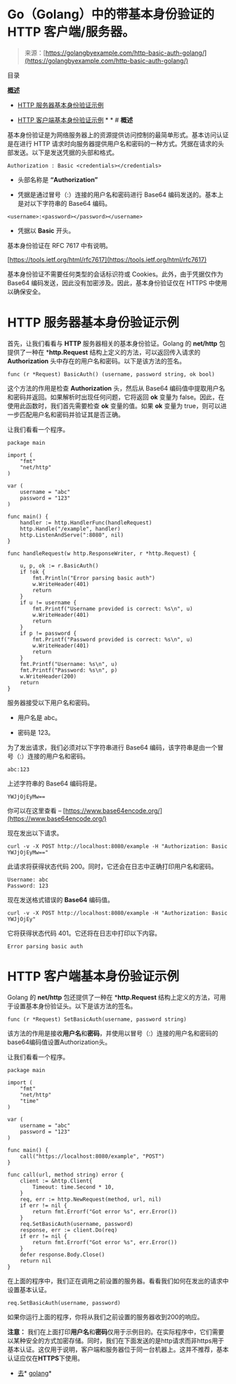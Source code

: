<!--yml

类别：未分类

日期：2024-10-13 06:32:18

-->

# Go（Golang）中的带基本身份验证的 HTTP 客户端/服务器。

> 来源：[https://golangbyexample.com/http-basic-auth-golang/](https://golangbyexample.com/http-basic-auth-golang/)

目录

**[概述](#Overview "Overview")**

+   [HTTP 服务器基本身份验证示例](#HTTP_Server_Basic_Auth_Example "HTTP Server Basic Auth Example")

+   [HTTP 客户端基本身份验证示例](#HTTP_Client_Basic_Auth_Example "HTTP Client Basic Auth Example") * * # **概述**

基本身份验证是为网络服务器上的资源提供访问控制的最简单形式。基本访问认证是在进行 HTTP 请求时向服务器提供用户名和密码的一种方式。凭据在请求的头部发送。以下是发送凭据的头部和格式。

```
Authorization : Basic <credentials></credentials>
```

+   头部名称是 **“Authorization”**

+   凭据是通过冒号（:）连接的用户名和密码进行 Base64 编码发送的。基本上是对以下字符串的 Base64 编码。

```
<username>:<password></password></username>
```

+   凭据以 **Basic** 开头。

基本身份验证在 RFC 7617 中有说明。

[https://tools.ietf.org/html/rfc7617](https://tools.ietf.org/html/rfc7617)

基本身份验证不需要任何类型的会话标识符或 Cookies。此外，由于凭据仅作为 Base64 编码发送，因此没有加密涉及。因此，基本身份验证仅在 HTTPS 中使用以确保安全。

# **HTTP 服务器基本身份验证示例**

首先，让我们看看与 **HTTP** 服务器相关的基本身份验证。Golang 的 **net/http** 包提供了一种在 ***http.Request** 结构上定义的方法，可以返回传入请求的 **Authorization** 头中存在的用户名和密码。以下是该方法的签名。

```
func (r *Request) BasicAuth() (username, password string, ok bool)
```

这个方法的作用是检查 **Authorization** 头，然后从 Base64 编码值中提取用户名和密码并返回。如果解析时出现任何问题，它将返回 **ok** 变量为 false。因此，在使用此函数时，我们首先需要检查 **ok** 变量的值。如果 **ok** 变量为 true，则可以进一步匹配用户名和密码并验证其是否正确。

让我们看看一个程序。

```
package main

import (
	"fmt"
	"net/http"
)

var (
	username = "abc"
	password = "123"
)

func main() {
	handler := http.HandlerFunc(handleRequest)
	http.Handle("/example", handler)
	http.ListenAndServe(":8080", nil)
}

func handleRequest(w http.ResponseWriter, r *http.Request) {

	u, p, ok := r.BasicAuth()
	if !ok {
		fmt.Println("Error parsing basic auth")
		w.WriteHeader(401)
		return
	}
	if u != username {
		fmt.Printf("Username provided is correct: %s\n", u)
		w.WriteHeader(401)
		return
	}
	if p != password {
		fmt.Printf("Password provided is correct: %s\n", u)
		w.WriteHeader(401)
		return
	}
	fmt.Printf("Username: %s\n", u)
	fmt.Printf("Password: %s\n", p)
	w.WriteHeader(200)
	return
}
```

服务器接受以下用户名和密码。

+   用户名是 abc。

+   密码是 123。

为了发出请求，我们必须对以下字符串进行 Base64 编码，该字符串是由一个冒号（:）连接的用户名和密码。

```
abc:123
```

上述字符串的 Base64 编码将是。

```
YWJjOjEyMw==
```

你可以在这里查看 – [https://www.base64encode.org/](https://www.base64encode.org/)

现在发出以下请求。

```
curl -v -X POST http://localhost:8080/example -H "Authorization: Basic YWJjOjEyMw=="
```

此请求将获得状态代码 200。同时，它还会在日志中正确打印用户名和密码。

```
Username: abc
Password: 123
```

现在发送格式错误的 **Base64** 编码值。

```
curl -v -X POST http://localhost:8080/example -H "Authorization: Basic YWJjOjEy"
```

它将获得状态代码 401。它还将在日志中打印以下内容。

```
Error parsing basic auth
```

# **HTTP 客户端基本身份验证示例**

Golang 的 **net/http** 包还提供了一种在 ***http.Request** 结构上定义的方法，可用于设置基本身份验证头。以下是该方法的签名。

```
func (r *Request) SetBasicAuth(username, password string)
```

该方法的作用是接收**用户名**和**密码**，并使用以冒号（:）连接的用户名和密码的base64编码值设置Authorization头。

让我们看看一个程序。

```
package main

import (
	"fmt"
	"net/http"
	"time"
)

var (
	username = "abc"
	password = "123"
)

func main() {
	call("https://localhost:8080/example", "POST")
}

func call(url, method string) error {
	client := &http.Client{
		Timeout: time.Second * 10,
	}
	req, err := http.NewRequest(method, url, nil)
	if err != nil {
		return fmt.Errorf("Got error %s", err.Error())
	}
	req.SetBasicAuth(username, password)
	response, err := client.Do(req)
	if err != nil {
		return fmt.Errorf("Got error %s", err.Error())
	}
	defer response.Body.Close()
	return nil
}
```

在上面的程序中，我们正在调用之前设置的服务器。看看我们如何在发出的请求中设置基本认证。

```
req.SetBasicAuth(username, password)
```

如果你运行上面的程序，你将从我们之前设置的服务器收到200的响应。

**注意：** 我们在上面打印**用户名**和**密码**仅用于示例目的。在实际程序中，它们需要以某种安全的方式加密存储。同时，我们在下面发送的是http请求而非https用于基本认证。这仅用于说明，客户端和服务器位于同一台机器上。这并不推荐，基本认证应仅在**HTTPS**下使用。

+   [去](https://golangbyexample.com/tag/go/)*   [golang](https://golangbyexample.com/tag/golang/)*
